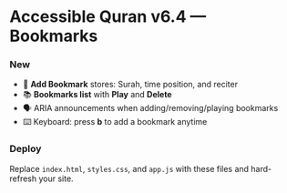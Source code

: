 # Accessible Quran v6.4 — Bookmarks

### New
- 🔖 **Add Bookmark** stores: Surah, time position, and reciter
- 📚 **Bookmarks list** with **Play** and **Delete**
- 🗣️ ARIA announcements when adding/removing/playing bookmarks
- ⌨️ Keyboard: press **b** to add a bookmark anytime

### Deploy
Replace `index.html`, `styles.css`, and `app.js` with these files and hard-refresh your site.
